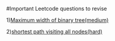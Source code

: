 #Important Leetcode questions to revise

1)[Maximum width of binary tree(medium)](https://leetcode.com/problems/maximum-width-of-binary-tree/)

2)[shortest path visiting all nodes(hard)](https://leetcode.com/problems/shortest-path-visiting-all-nodes/)